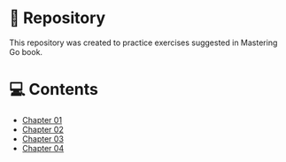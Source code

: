 # 📁 Repository
This repository was created to practice exercises suggested in Mastering Go book.

# 💻 Contents
- [Chapter 01](internal/chapter01)
- [Chapter 02](internal/chapter02)
- [Chapter 03](internal/chapter03)
- [Chapter 04](internal/chapter04)
